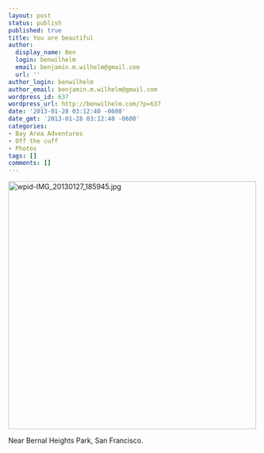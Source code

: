 ```yaml
---
layout: post
status: publish
published: true
title: You are beautiful
author:
  display_name: Ben
  login: benwilhelm
  email: benjamin.m.wilhelm@gmail.com
  url: ''
author_login: benwilhelm
author_email: benjamin.m.wilhelm@gmail.com
wordpress_id: 637
wordpress_url: http://benwilhelm.com/?p=637
date: '2013-01-28 03:12:40 -0600'
date_gmt: '2013-01-28 03:12:40 -0600'
categories:
- Bay Area Adventures
- Off the cuff
- Photos
tags: []
comments: []
---
```

<p><a href="http://c9fdb1675999412f8bcb-7ceff41fb86acf15799809f3d548ce6b.r79.cf1.rackcdn.com/2/files/2013/01/wpid-IMG_20130127_185945.jpg"><img class="alignnone size-full wp-image-636" alt="wpid-IMG_20130127_185945.jpg" src="http://c9fdb1675999412f8bcb-7ceff41fb86acf15799809f3d548ce6b.r79.cf1.rackcdn.com/2/files/2013/01/wpid-IMG_20130127_185945.jpg" width="500" height="500" /></a></p>
<p>Near Bernal Heights Park, San Francisco.</p>
